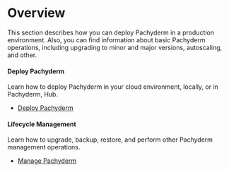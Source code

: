 # Overview

This section describes how you can deploy Pachyderm
in a production environment.
Also, you can find information about basic Pachyderm operations,
including upgrading to minor and major versions, autoscaling,
and other.

<div class="row">
  <div class="column-2">
    <div class="card-square mdl-card mdl-shadow--2dp">
      <div class="mdl-card__title mdl-card--expand">
        <h4 class="mdl-card__title-text">Deploy Pachyderm &nbsp;&nbsp; &nbsp;<i class="fa fa-laptop"></i></h4>
      </div>
      <div class="mdl-card__supporting-text">
        Learn how to deploy Pachyderm in your
        cloud environment, locally, or in Pachyderm,
        Hub.
      </div>
      <div class="mdl-card__actions mdl-card--border">
          <ul>
            <li><a href="deploy/" class="mdl-button mdl-button--colored mdl-js-button mdl-js-ripple-effect">
            Deploy Pachyderm
            </a>
            </li>
          </ul>
      </div>
    </div>
  </div>
  <div class="column-2">
    <div class="card-square mdl-card mdl-shadow--2dp">
      <div class="mdl-card__title mdl-card--expand">
        <h4 class="mdl-card__title-text">Lifecycle Management &nbsp;&nbsp;&nbsp;<i class="fa fa-cogs"></i></h4>
      </div>
      <div class="mdl-card__supporting-text">
        Learn how to upgrade, backup, restore, and
        perform other Pachyderm management operations.
      </div>
      <div class="mdl-card__actions mdl-card--border">
          <ul>
            <li><a href="pipeline-concepts/" class="mdl-button mdl-button--colored mdl-js-button mdl-js-ripple-effect">
            Manage Pachyderm
           </a>
          </li>
       </div>
     </div>
  </div>
</div>
